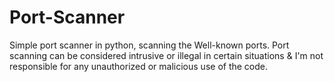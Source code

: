 # Port-Scanner
Simple port scanner in python, scanning the Well-known ports.
Port scanning can be considered intrusive or illegal in certain situations & I'm not responsible for any unauthorized or malicious use of the code.

